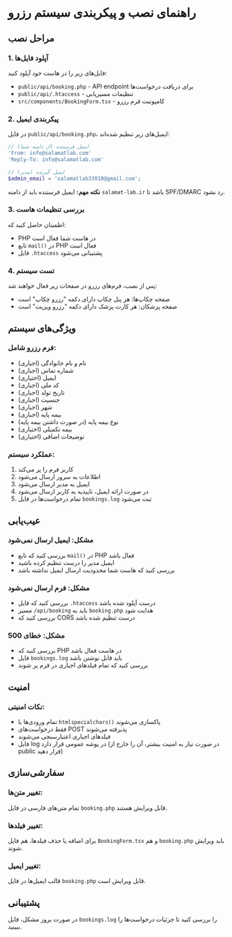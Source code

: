 # راهنمای نصب و پیکربندی سیستم رزرو

## مراحل نصب

### 1. آپلود فایل‌ها
فایل‌های زیر را در هاست خود آپلود کنید:
- `public/api/booking.php` - API endpoint برای دریافت درخواست‌ها
- `public/api/.htaccess` - تنظیمات مسیریابی
- `src/components/BookingForm.tsx` - کامپوننت فرم رزرو

### 2. پیکربندی ایمیل
در فایل `public/api/booking.php`، ایمیل‌های زیر تنظیم شده‌اند:
```php
// ایمیل فرستنده (از دامنه شما)
'From: info@salamatlab.com'
'Reply-To: info@salamatlab.com'

// ایمیل گیرنده (مدیر)
$admin_email = 'salamatlab33010@gmail.com';
```

**نکته مهم:** ایمیل فرستنده باید از دامنه `salamat-lab.ir` باشد تا SPF/DMARC رد نشود.

### 3. بررسی تنظیمات هاست
اطمینان حاصل کنید که:
- PHP در هاست شما فعال است
- تابع `mail()` در PHP فعال است
- فایل `.htaccess` پشتیبانی می‌شود

### 4. تست سیستم
پس از نصب، فرم‌های رزرو در صفحات زیر فعال خواهند شد:
- صفحه چکاپ‌ها: هر پنل چکاپ دارای دکمه "رزرو چکاپ" است
- صفحه پزشکان: هر کارت پزشک دارای دکمه "رزرو ویزیت" است

## ویژگی‌های سیستم

### فرم رزرو شامل:
- نام و نام خانوادگی (اجباری)
- شماره تماس (اجباری)
- ایمیل (اختیاری)
- کد ملی (اجباری)
- تاریخ تولد (اجباری)
- جنسیت (اجباری)
- شهر (اجباری)
- بیمه پایه (اجباری)
- نوع بیمه پایه (در صورت داشتن بیمه پایه)
- بیمه تکمیلی (اختیاری)
- توضیحات اضافی (اختیاری)

### عملکرد سیستم:
1. کاربر فرم را پر می‌کند
2. اطلاعات به سرور ارسال می‌شود
3. ایمیل به مدیر ارسال می‌شود
4. در صورت ارائه ایمیل، تاییدیه به کاربر ارسال می‌شود
5. تمام درخواست‌ها در فایل `bookings.log` ثبت می‌شود

## عیب‌یابی

### مشکل: ایمیل ارسال نمی‌شود
- بررسی کنید که تابع `mail()` در PHP فعال باشد
- ایمیل مدیر را درست تنظیم کرده باشید
- بررسی کنید که هاست شما محدودیت ارسال ایمیل نداشته باشد

### مشکل: فرم ارسال نمی‌شود
- بررسی کنید که فایل `.htaccess` درست آپلود شده باشد
- مسیر `/api/booking` باید به `booking.php` هدایت شود
- بررسی کنید که CORS درست تنظیم شده باشد

### مشکل: خطای 500
- بررسی کنید که PHP در هاست فعال باشد
- فایل `bookings.log` باید قابل نوشتن باشد
- بررسی کنید که تمام فیلدهای اجباری در فرم پر شوند

## امنیت

### نکات امنیتی:
- تمام ورودی‌ها با `htmlspecialchars()` پاکسازی می‌شوند
- فقط درخواست‌های POST پذیرفته می‌شوند
- فیلدهای اجباری اعتبارسنجی می‌شوند
- فایل log در پوشه عمومی قرار دارد (در صورت نیاز به امنیت بیشتر، آن را خارج از public قرار دهید)

## سفارشی‌سازی

### تغییر متن‌ها:
تمام متن‌های فارسی در فایل `booking.php` قابل ویرایش هستند.

### تغییر فیلدها:
برای اضافه یا حذف فیلدها، هم فایل `BookingForm.tsx` و هم `booking.php` باید ویرایش شوند.

### تغییر ایمیل:
قالب ایمیل‌ها در فایل `booking.php` قابل ویرایش است.

## پشتیبانی

در صورت بروز مشکل، فایل `bookings.log` را بررسی کنید تا جزئیات درخواست‌ها را ببینید.
